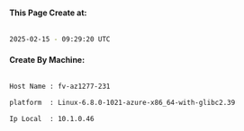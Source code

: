 
   
#### This Page Create at:

```bash

2025-02-15 - 09:29:20 UTC

```

#### Create By Machine:

```bash

Host Name : fv-az1277-231

platform  : Linux-6.8.0-1021-azure-x86_64-with-glibc2.39

Ip Local  : 10.1.0.46

```

